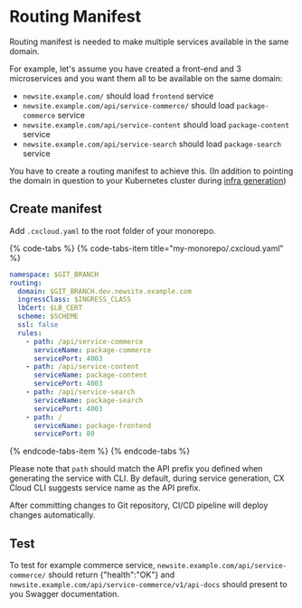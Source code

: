 # Routing Manifest

Routing manifest is needed to make multiple services available in the same domain.

For example, let's assume you have created a front-end and 3 microservices and you want them all to be available on the same domain:

* `newsite.example.com/` should load `frontend` service
* `newsite.example.com/api/service-commerce/` should load `package-commerce` service
* `newsite.example.com/api/service-content` should load `package-content` service
* `newsite.example.com/api/service-search` should load `package-search` service

You have to create a routing manifest to achieve this. \(In addition to pointing the domain in question to your Kubernetes cluster during [infra generation](https://github.com/cxcloud/cxcloud-documentation/tree/7585ecd6d3f3a8c408f0919987af56c53decff01/setting-up-a-cxcloud-project/generating-infrastructure.md#configuring-a-domain-for-your-online-service)\)

## Create manifest

Add `.cxcloud.yaml` to the root folder of your monorepo.

{% code-tabs %}
{% code-tabs-item title="my-monorepo/.cxcloud.yaml" %}
```yaml
namespace: $GIT_BRANCH
routing:
  domain: $GIT_BRANCH.dev.newsite.example.com
  ingressClass: $INGRESS_CLASS
  lbCert: $LB_CERT
  scheme: $SCHEME
  ssl: false
  rules:
    - path: /api/service-commerce
      serviceName: package-commerce
      servicePort: 4003
    - path: /api/service-content
      serviceName: package-content
      servicePort: 4003
    - path: /api/service-search
      serviceName: package-search
      servicePort: 4003
    - path: /
      serviceName: package-frontend
      servicePort: 80
```
{% endcode-tabs-item %}
{% endcode-tabs %}

Please note that `path` should match the API prefix you defined when generating the service with CLI. By default, during service generation, CX Cloud CLI suggests service name as the API prefix.

After committing changes to Git repository, CI/CD pipeline will deploy changes automatically.

## Test

To test for example commerce service, `newsite.example.com/api/service-commerce/` should return {"health":"OK"} and `newsite.example.com/api/service-commerce/v1/api-docs` should present to you Swagger documentation.

